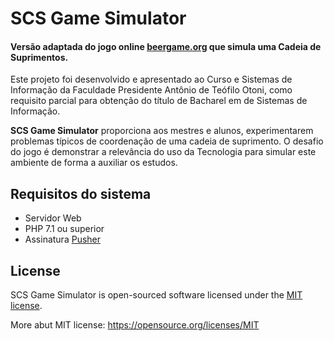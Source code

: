 # SCS Game Simulator

#### Versão adaptada do jogo online [beergame.org](http://www.beergame.org/) que simula uma Cadeia de Suprimentos.

Este projeto foi desenvolvido e apresentado ao Curso e Sistemas de Informação da Faculdade Presidente Antônio de Teófilo Otoni, como requisito parcial para obtenção do título de Bacharel em de Sistemas de Informação.

**SCS Game Simulator** proporciona aos mestres e alunos, experimentarem problemas típicos de coordenação de uma cadeia de suprimento. O desafio do jogo é demonstrar a relevância do uso da Tecnologia para simular este ambiente de forma a auxiliar os estudos.

## Requisitos do sistema

- Servidor Web
- PHP 7.1 ou superior
- Assinatura [Pusher](https://pusher.com/)

## License

SCS Game Simulator is open-sourced software licensed under the [MIT license](LICENSE).

More abut MIT license: https://opensource.org/licenses/MIT

